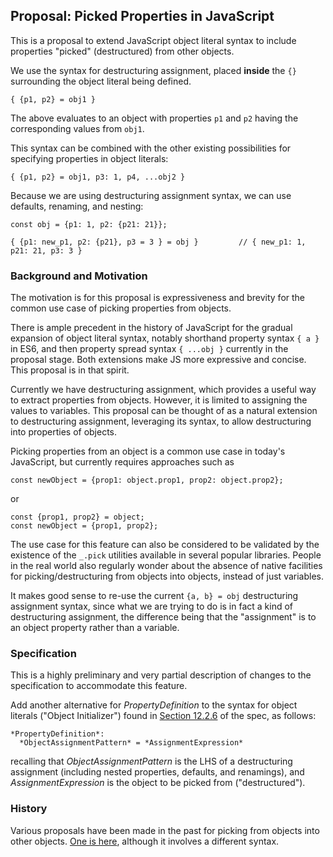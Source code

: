 ## Proposal: Picked Properties in JavaScript

This is a proposal to extend JavaScript object literal syntax to include properties "picked" (destructured) from other objects.

We use the syntax for destructuring assignment,
placed **inside** the `{}` surrounding the object literal being defined.

    { {p1, p2} = obj1 }

The above evaluates to an object with properties `p1` and `p2` having the corresponding values from `obj1`.

This syntax can be combined with the other existing possibilities for specifying properties in object literals:

    { {p1, p2} = obj1, p3: 1, p4, ...obj2 }

Because we are using destructuring assignment syntax, we can use defaults, renaming, and nesting:

    const obj = {p1: 1, p2: {p21: 21}};

    { {p1: new_p1, p2: {p21}, p3 = 3 } = obj }         // { new_p1: 1, p21: 21, p3: 3 }

### Background and Motivation

The motivation is for this proposal is expressiveness and brevity for the common use case of picking properties from objects.

There is ample precedent in the history of JavaScript for the gradual expansion of object literal syntax,
notably shorthand property syntax `{ a }` in ES6,
and then property spread syntax `{ ...obj }` currently in the proposal stage.
Both extensions make JS more expressive and concise. This proposal is in that spirit.

Currently we have destructuring assignment,
which provides a useful way to extract properties from objects.
However, it is limited to assigning the values to variables.
This proposal can be thought of as a natural extension to destructuring assignment,
leveraging its syntax, to allow destructuring into properties of objects.

Picking properties from an object is a common use case in today's JavaScript,
but currently requires approaches such as

    const newObject = {prop1: object.prop1, prop2: object.prop2};

or

    const {prop1, prop2} = object;
    const newObject = {prop1, prop2};

The use case for this feature can also be considered to be validated by the existence of the `_.pick` utilities available in several popular libraries.
People in the real world also regularly wonder about the absence of native facilities for picking/destructuring from objects into objects,
instead of just variables.

It makes good sense to re-use the current `{a, b} = obj` destructuring assignment syntax,
since what we are trying to do is in fact a kind of destructuring assignment,
the difference being that the "assignment" is to an object property rather than a variable.

### Specification

This is a highly preliminary and very partial description of changes to the specification to accommodate this feature.

Add another alternative for *PropertyDefinition* to the syntax for object literals ("Object Initializer")
found in [Section 12.2.6](http://www.ecma-international.org/ecma-262/6.0/#sec-object-initializer) of the spec, as follows:

    *PropertyDefinition*:
      *ObjectAssignmentPattern* = *AssignmentExpression*

recalling that *ObjectAssignmentPattern* is the LHS of a destructuring assignment
(including nested properties, defaults, and renamings),
and *AssignmentExpression* is the object to be picked from ("destructured").

### History

Various proposals have been made in the past for picking from objects into other objects.
[One is here](https://esdiscuss.org/topic/extended-dot-notation-pick-notation-proposal),
although it involves a different syntax.

